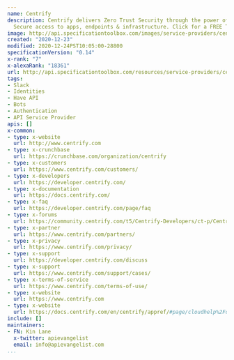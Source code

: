 ```yaml
---
name: Centrify
description: Centrify delivers Zero Trust Security through the power of Next-Gen Access.
  Secure access to apps, endpoints & infrastructure. Click for a FREE Trial!
image: http://api.specificationtoolbox.com/images/service-providers/centrify.jpg
created: "2020-12-23"
modified: 2020-12-24PST10:05:00-28800
specificationVersion: "0.14"
x-rank: "7"
x-alexaRank: "18361"
url: http://api.specificationtoolbox.com/resources/service-providers/centrify/
tags:
- Slack
- Identities
- Have API
- Bots
- Authentication
- API Service Provider
apis: []
x-common:
- type: x-website
  url: http://www.centrify.com
- type: x-crunchbase
  url: https://crunchbase.com/organization/centrify
- type: x-customers
  url: https://www.centrify.com/customers/
- type: x-developers
  url: https://developer.centrify.com/
- type: x-documentation
  url: https://docs.centrify.com/
- type: x-faq
  url: https://developer.centrify.com/page/faq
- type: x-forums
  url: https://community.centrify.com/t5/Centrify-Developers/ct-p/CentrifyDevelopers
- type: x-partner
  url: https://www.centrify.com/partners/
- type: x-privacy
  url: https://www.centrify.com/privacy/
- type: x-support
  url: https://developer.centrify.com/discuss
- type: x-support
  url: https://www.centrify.com/support/cases/
- type: x-terms-of-service
  url: https://www.centrify.com/terms-of-use/
- type: x-website
  url: https://www.centrify.com
- type: x-website
  url: https://docs.centrify.com/en/centrify/appref/#page/cloudhelp%2Fo-z%2Fsaas_appref_slack.html%23
include: []
maintainers:
- FN: Kin Lane
  x-twitter: apievangelist
  email: info@apievangelist.com
...
```


